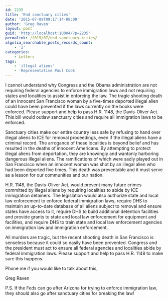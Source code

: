 ```yaml
---
id: 2235
title: 'End sanctuary cities'
date: '2015-07-09T09:17:14-08:00'
author: 'Greg Raven'
layout: post
guid: 'http://localhost:10004/?p=2235'
permalink: /2015/07/end-sanctuary-cities/
algolia_searchable_posts_records_count:
    - '2'
categories:
    - Letters
tags:
    - 'illegal aliens'
    - 'Representative Paul Cook'
---
```


I cannot understand why Congress and the Obama administration are not requiring federal agencies to enforce immigration laws and not requiring states and localities to assist in enforcing the law. The tragic shooting death of an innocent San Francisco woman by a five-times deported illegal alien could have been prevented if the laws currently on the books were enforced. Please support and help to pass H.R. 1148, the Davis-Oliver Act. This bill would outlaw sanctuary cities and require all immigration laws to be enforced.

Sanctuary cities make our entire country less safe by refusing to hand over illegal aliens to ICE for removal proceedings, even if the illegal aliens have a criminal record. The arrogance of these localities is beyond belief and has resulted in the deaths of innocent Americans. By attempting to protect illegal aliens from deportation, they are knowingly and wantonly harboring dangerous illegal aliens. The ramifications of which were sadly played out in San Francisco when an innocent woman was shot by an illegal alien who had been deported five times. This death was preventable and it must serve as a lesson for our communities and our nation.

H.R. 1148, the Davis-Oliver Act, would prevent many future crimes committed by illegal aliens by requiring localities to abide by ICE immigration detainers. The legislation would also authorize state and local law enforcement to enforce federal immigration laws, require DHS to maintain an up-to-date database of all aliens subject to removal and ensure states have access to it, require DHS to build additional detention facilities and provide grants to state and local law enforcement for equipment and facilities, and require DHS to train state and local law enforcement agencies on immigration law and immigration enforcement.

All murders are tragic, but the recent shooting death in San Francisco is senseless because it could so easily have been prevented. Congress and the president must act to ensure all federal agencies and localities abide by federal immigration laws. Please support and help to pass H.R. 1148 to make sure this happens.

Phone me if you would like to talk about this,

Greg Raven

P.S. If the Feds can go after Arizona for trying to enforce immigration law, they should also go after sanctuary cities for breaking the law!